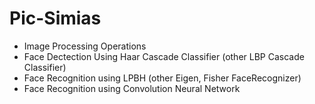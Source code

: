# Pic-Simias
- Image Processing Operations
- Face Dectection Using Haar Cascade Classifier (other LBP Cascade Classifier)
- Face Recognition using LPBH (other Eigen, Fisher FaceRecognizer)
- Face Recognition using Convolution Neural Network